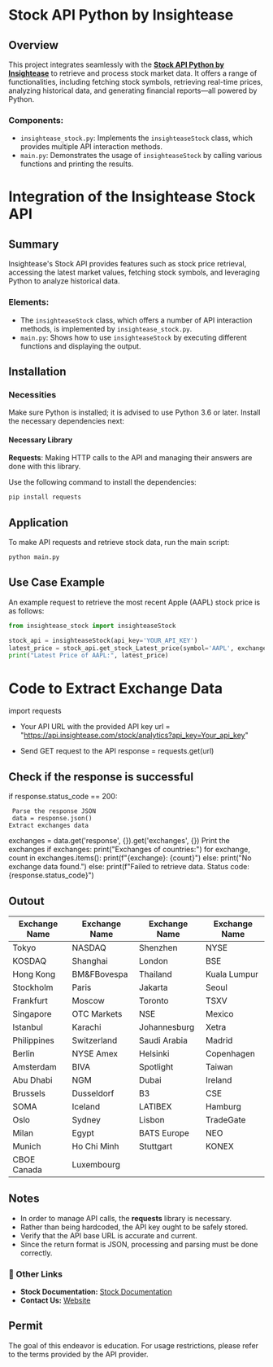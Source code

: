 # Stock API Python by Insightease

## Overview
This project integrates seamlessly with the **[Stock API Python by Insightease](https://insightease.com/docs/stock-api)** to retrieve and process stock market data. It offers a range of functionalities, including fetching stock symbols, retrieving real-time prices, analyzing historical data, and generating financial reports—all powered by Python.

### Components:
- `insightease_stock.py`: Implements the `insighteaseStock` class, which provides multiple API interaction methods.
- `main.py`: Demonstrates the usage of `insighteaseStock` by calling various functions and printing the results.

# Integration of the Insightease Stock API

## Summary
Insightease's Stock API provides features such as stock price retrieval, accessing the latest market values, fetching stock symbols, and leveraging Python to analyze historical data.

### Elements:
- The `insighteaseStock` class, which offers a number of API interaction methods, is implemented by `insightease_stock.py`.
- `main.py`: Shows how to use `insighteaseStock` by executing different functions and displaying the output.

## Installation

### Necessities
Make sure Python is installed; it is advised to use Python 3.6 or later. Install the necessary dependencies next:

#### Necessary Library
**Requests**: Making HTTP calls to the API and managing their answers are done with this library.

Use the following command to install the dependencies:
```sh
pip install requests
```

## Application
To make API requests and retrieve stock data, run the main script:
```sh
python main.py
```

## Use Case Example
An example request to retrieve the most recent Apple (AAPL) stock price is as follows:
```python
from insightease_stock import insighteaseStock

stock_api = insighteaseStock(api_key='YOUR_API_KEY')
latest_price = stock_api.get_stock_Latest_price(symbol='AAPL', exchange='NASDAQ')
print("Latest Price of AAPL:", latest_price)
```
# Code to Extract Exchange Data
import requests

- Your API URL with the provided API key
url = "https://api.insightease.com/stock/analytics?api_key=Your_api_key"

- Send GET request to the API
response = requests.get(url)

## Check if the response is successful

if response.status_code == 200:
    
     Parse the response JSON
     data = response.json()
    Extract exchanges data
exchanges = data.get('response', {}).get('exchanges', {})
Print the exchanges
if exchanges:
        print("Exchanges of countries:")
        for exchange, count in exchanges.items():
            print(f"{exchange}: {count}")
    else:
        print("No exchange data found.")
else:
    print(f"Failed to retrieve data. Status code: {response.status_code}")
    
## Outout
| Exchange Name     | Exchange Name     | Exchange Name     | Exchange Name     |
|-------------------|-------------------|-------------------|-------------------|
| Tokyo             | NASDAQ            | Shenzhen          | NYSE              |
| KOSDAQ            | Shanghai          | London            | BSE               |
| Hong Kong         | BM&FBovespa       | Thailand          | Kuala Lumpur      |
| Stockholm         | Paris             | Jakarta           | Seoul             |
| Frankfurt         | Moscow            | Toronto           | TSXV              |
| Singapore         | OTC Markets       | NSE               | Mexico            |
| Istanbul          | Karachi           | Johannesburg      | Xetra             |
| Philippines       | Switzerland       | Saudi Arabia      | Madrid            |
| Berlin            | NYSE Amex         | Helsinki          | Copenhagen        |
| Amsterdam         | BIVA              | Spotlight         | Taiwan            |
| Abu Dhabi         | NGM               | Dubai             | Ireland           |
| Brussels          | Dusseldorf        | B3                | CSE               |
| SOMA              | Iceland           | LATIBEX           | Hamburg           |
| Oslo              | Sydney            | Lisbon            | TradeGate         |
| Milan             | Egypt             | BATS Europe       | NEO               |
| Munich            | Ho Chi Minh       | Stuttgart         | KONEX             |
| CBOE Canada       | Luxembourg        |                   |                   |


    

## Notes
- In order to manage API calls, the **requests** library is necessary.
- Rather than being hardcoded, the API key ought to be safely stored.
- Verify that the API base URL is accurate and current.
- Since the return format is JSON, processing and parsing must be done correctly.

### 🔗 Other Links
- **Stock Documentation:** [Stock Documentation](https://insightease.com/docs/stock-api#api-documentation)
- **Contact Us:** [Website](https://insightease.com)

## Permit
The goal of this endeavor is education. For usage restrictions, please refer to the terms provided by the API provider.

